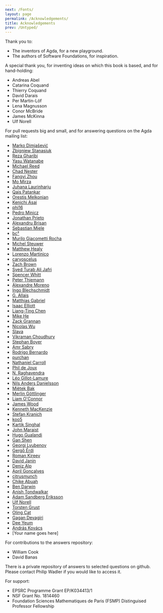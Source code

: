 ```yaml
---
next: /Fonts/
layout: page
permalink: /Acknowledgements/
title: Acknowledgements
prev: /Untyped/
---
```


Thank you to:

  - The inventors of Agda, for a new playground.
  - The authors of Software Foundations, for inspiration.

A special thank you, for inventing ideas on which this book is based, and for hand-holding:
<div class="list-of-contributors">
<ul>
<li>Andreas Abel</li>
<li>Catarina Coquand</li>
<li>Thierry Coquand</li>
<li>David Darais</li>
<li>Per Martin-Löf</li>
<li>Lena Magnusson</li>
<li>Conor McBride</li>
<li>James McKinna</li>
<li>Ulf Norell</li>
</ul>
</div>


For pull requests big and small, and for answering questions on the Agda mailing list:
<div class="list-of-contributors">
<ul>

<li><a href="https://github.com/mdimjasevic">Marko Dimjašević</a></li>

<li><a href="https://github.com/Kwezan">Zbigniew Stanasiuk</a></li>

<li><a href="https://github.com/h4iku">Reza Gharibi</a></li>

<li><a href="https://github.com/ywata">Yasu Watanabe</a></li>

<li><a href="https://github.com/mreed20">Michael Reed</a></li>

<li><a href="https://github.com/Cubesoup">Chad Nester</a></li>

<li><a href="https://github.com/fangyi-zhou">Fangyi Zhou</a></li>

<li><a href="https://github.com/momirza">Mo Mirza</a></li>

<li><a href="https://github.com/Fingerzam">Juhana Laurinharju</a></li>

<li><a href="https://github.com/qaisjp">Qais Patankar</a></li>

<li><a href="https://github.com/omelkonian">Orestis Melkonian</a></li>

<li><a href="https://github.com/kenichi-asai">Kenichi Asai</a></li>

<li><a href="https://github.com/phi16">phi16</a></li>

<li><a href="https://github.com/pedrominicz">Pedro Minicz</a></li>

<li><a href="https://github.com/jonaprieto">Jonathan Prieto</a></li>

<li><a href="https://github.com/abrisan">Alexandru Brisan</a></li>

<li><a href="https://github.com/whxvd">Sebastian Miele</a></li>

<li><a href="https://github.com/odanoburu">bc²</a></li>

<li><a href="https://github.com/murilogiacometti">Murilo Giacometti Rocha</a></li>

<li><a href="https://github.com/michel-steuwer">Michel Steuwer</a></li>

<li><a href="https://github.com/matthew-healy">Matthew Healy</a></li>

<li><a href="https://github.com/lzmartinico">Lorenzo Martinico</a></li>

<li><a href="https://github.com/caryoscelus">caryoscelus</a></li>

<li><a href="https://github.com/zachrbrown">Zach Brown</a></li>

<li><a href="https://github.com/trajafri">Syed Turab Ali Jafri</a></li>

<li><a href="https://github.com/spwhitt">Spencer Whitt</a></li>

<li><a href="https://github.com/peterthiemann">Peter Thiemann</a></li>

<li><a href="https://github.com/moleike">Alexandre Moreno</a></li>

<li><a href="https://github.com/iblech">Ingo Blechschmidt</a></li>

<li><a href="https://github.com/gallais">G. Allais</a></li>

<li><a href="https://github.com/MatthiasGabriel">Matthias Gabriel</a></li>

<li><a href="https://github.com/LightAndLight">Isaac Elliott</a></li>

<li><a href="https://github.com/L-TChen">Liang-Ting Chen</a></li>

<li><a href="https://github.com/AD1024">Mike He</a></li>

<li><a href="https://github.com/zgrannan">Zack Grannan</a></li>

<li><a href="https://github.com/zenzike">Nicolas Wu</a></li>

<li><a href="https://github.com/vipo">Slava</a></li>

<li><a href="https://github.com/vikraman">Vikraman Choudhury</a></li>

<li><a href="https://github.com/stepchowfun">Stephan Boyer</a></li>

<li><a href="https://github.com/sabry">Amr Sabry</a></li>

<li><a href="https://github.com/rodamber">Rodrigo Bernardo</a></li>

<li><a href="https://github.com/purchan">purchan</a></li>

<li><a href="https://github.com/potato4444">Nathaniel Carroll</a></li>

<li><a href="https://github.com/philderbeast">Phil de Joux</a></li>

<li><a href="https://github.com/nyraghu">N. Raghavendra</a></li>

<li><a href="https://github.com/navaati">Léo Gillot-Lamure</a></li>

<li><a href="https://github.com/nad">Nils Anders Danielsson</a></li>

<li><a href="https://github.com/mietek">Miëtek Bak</a></li>

<li><a href="https://github.com/mgttlinger">Merlin Göttlinger</a></li>

<li><a href="https://github.com/liamoc">Liam O'Connor</a></li>

<li><a href="https://github.com/laMudri">James Wood</a></li>

<li><a href="https://github.com/kwxm">Kenneth MacKenzie</a></li>

<li><a href="https://github.com/kranich">Stefan Kranich</a></li>

<li><a href="https://github.com/koo5">koo5</a></li>

<li><a href="https://github.com/k4rtik">Kartik Singhal</a></li>

<li><a href="https://github.com/jphmrst">John Maraist</a></li>

<li><a href="https://github.com/hugomg">Hugo Gualandi</a></li>

<li><a href="https://github.com/gshen42">Gan Shen</a></li>

<li><a href="https://github.com/googleson78">Georgi Lyubenov</a></li>

<li><a href="https://github.com/gergoerdi">Gergő Érdi</a></li>

<li><a href="https://github.com/effectfully">Roman Kireev</a></li>

<li><a href="https://github.com/djanin">David Janin</a></li>

<li><a href="https://github.com/dalpd">Deniz Alp</a></li>

<li><a href="https://github.com/cyberglot">April Gonçalves</a></li>

<li><a href="https://github.com/citrusmunch">citrusmunch</a></li>

<li><a href="https://github.com/chikeabuah">Chike Abuah</a></li>

<li><a href="https://github.com/bcdarwin">Ben Darwin</a></li>

<li><a href="https://github.com/atondwal">Anish Tondwalkar</a></li>

<li><a href="https://github.com/adamse">Adam Sandberg Eriksson</a></li>

<li><a href="https://github.com/UlfNorell">Ulf Norell</a></li>

<li><a href="https://github.com/Teggy">Torsten Grust</a></li>

<li><a href="https://github.com/OlingCat">Oling Cat</a></li>

<li><a href="https://github.com/GaganSD">Gagan Devagiri</a></li>

<li><a href="https://github.com/ChefYeum">Dee Yeum</a></li>

<li><a href="https://github.com/AndrasKovacs">András Kovács</a></li>

<li>[Your name goes here]</li>
</ul>
</div>


For contributions to the answers repository:
<div class="list-of-contributors">
<ul>
<li>William Cook</li>
<li>David Banas</li>
</ul>
</div>
There is a private repository of answers to selected questions on
github. Please contact Philip Wadler if you would like to access it.

For support:

  - EPSRC Programme Grant EP/K034413/1
  - NSF Grant No. 1814460
  - Foundation Sciences Mathematiques de Paris (FSMP) Distinguised Professor Fellowship
